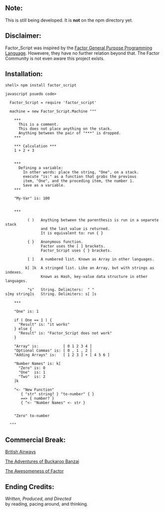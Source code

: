 Note:
----------

This is still being developed. It is **not** on the npm directory yet.

Disclaimer:
-----------

Factor\_Script was inspired by the [Factor General Purpose Programming Language](http://factorcode.org/).
Howevere, they have no further relation beyond that.  The Factor Community is not even aware this project
exists.

Installation:
-----------------------

    shell> npm install factor_script

    javascript psuedo code>

      Factor_Script = require 'factor_script'

      machine = new Factor_Script.Machine """

        ***
          This is a comment.
          This does not place anything on the stack.
          Anything between the pair of "***" is dropped.
        ***

        *** Calculation ***
        1 + 2 + 3


        ***
          Defining a variable:
            In other words: place the string, "One", on a stack.
            execute "is:" as a function that grabs the previous
            item, "One", and the proceding item, the number 1.
            Save as a variable.
        ***

        "My-Var" is: 100


        ***

              ( )   Anything between the parenthesis is run in a separete stack
                    and the last value is returned.
                    It is equivalent to: run { }

              { }   Anonymous function. 
                    Factor uses the [ ] brackets.
                    Factor_Script uses { } brackets.

              [ ]   A numbered list. Known as Array in other languages.

             k[ ]k  A stringed list. Like an Array, but with strings as indexes.
                    Known as Hash, key-value data structure in other languages.

              "s"   String. Delimiters:  " "
    s[my string]s   String. Delimiters: s[ ]s

        ***

        "One" is: 1

        if ( One == 1 ) {
          "Result" is: "it works"
        } else {
          "Result" is: "Factor_Script does not work"
        }

        "Array" is:           [ 0 1 2 3 4 ]
        "Optional Commas" is: [ 0 , 1 , 2 ]
        "Adding Arrays" is:   [ 1 2 3 ] + [ 4 5 6 ]

        "Number Names" is: k[
          "Zero" is: 0
          "One"  is: 1
          "Two"  is: 2
        ]k

        ^<- "New Function"
           { "str" string? } "to-number" { }
           ==> { number? }
           { ^<- "Number Names" <- str }


        "Zero" to-number

      """




Commercial Break:
-----------------

[British Airways](http://www.youtube.com/watch?v=Yxbgm9Bmkzw)

[The Adventures of Buckaroo Banzai](http://www.youtube.com/watch?feature=player_detailpage&v=8MqJ3iGBdOo#t=24s)

[The Awesomeness of Factor](http://www.youtube.com/watch?v=f_0QlhYlS8g)

<!-- http://www.amazon.com/dp/B00005JKEX/?tag=miniunicom-20 -->


Ending Credits:
--------------

*Written, Produced, and Directed* <br />
by reading, pacing around, and thinking.




